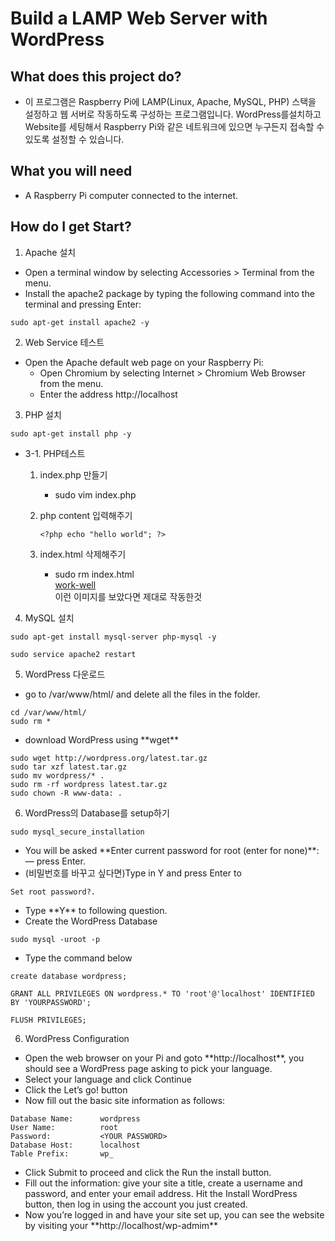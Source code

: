 # Build a LAMP Web Server with WordPress

## What does this project do?
* 이 프로그램은 Raspberry Pi에 LAMP(Linux, Apache, MySQL, PHP) 스택을 설정하고 웹 서버로 작동하도록 구성하는 프로그램입니다. WordPress를설치하고 Website를 세팅해서 Raspberry Pi와 같은 네트워크에 있으면 누구든지 접속할 수 있도록 설정할 수 있습니다. 

## What you will need
* A Raspberry Pi computer connected to the internet.

## How do I get Start?
1. Apache 설치  
* Open a terminal window by selecting Accessories > Terminal from the menu.  
* Install the apache2 package by typing the following command into the terminal and pressing Enter:  
```
sudo apt-get install apache2 -y
```

2. Web Service 테스트  
* Open the Apache default web page on your Raspberry Pi:  
	* Open Chromium by selecting Internet > Chromium Web Browser from the menu.  
	* Enter the address http://localhost

3. PHP 설치
```
sudo apt-get install php -y
```   

* 3-1. PHP테스트  
	1. index.php 만들기  
		* sudo vim index.php
	2. php content 입력해주기
 
		```
		<?php echo "hello world"; ?>
		```  

	3. index.html 삭제해주기  
		* sudo rm index.html  
		[work-well](https://projects-static.raspberrypi.org/projects/lamp-web-server-with-wordpress/40bbe4fdff0772fc22e960571225292240b37910/en/images/apache-hello-world.png)  
	 	이런 이미지를 보았다면 제대로 작동한것

4. MySQL 설치  
```
sudo apt-get install mysql-server php-mysql -y
```

```
sudo service apache2 restart
```

5. WordPress 다운로드
* go to /var/www/html/ and delete all the files in the folder.
```
cd /var/www/html/
sudo rm *
```

* download WordPress using \*\*wget\*\*
```
sudo wget http://wordpress.org/latest.tar.gz
sudo tar xzf latest.tar.gz
sudo mv wordpress/* .
sudo rm -rf wordpress latest.tar.gz
sudo chown -R www-data: .
```

6. WordPress의 Database를 setup하기
```
sudo mysql_secure_installation
```
* You will be asked \*\*Enter current password for root (enter for none)\*\*: — press Enter.
* (비밀번호를 바꾸고 싶다면)Type in Y and press Enter to
```
Set root password?.
```
* Type \*\*Y\*\* to following question.
* Create the WordPress Database
```
sudo mysql -uroot -p
```
* Type the command below
```
create database wordpress;
```
```
GRANT ALL PRIVILEGES ON wordpress.* TO 'root'@'localhost' IDENTIFIED BY 'YOURPASSWORD';
```
```
FLUSH PRIVILEGES;
```

6. WordPress Configuration
* Open the web browser on your Pi and goto \*\*http://localhost\*\*, you should see a WordPress page asking to pick your language.
* Select your language and click Continue
* Click the Let’s go! button
* Now fill out the basic site information as follows:
```
Database Name:      wordpress
User Name:          root
Password:           <YOUR PASSWORD>
Database Host:      localhost
Table Prefix:       wp_
```
* Click Submit to proceed and click the Run the install button.
* Fill out the information: give your site a title, create a username and password, and enter your email address. Hit the Install WordPress button, then log in using the account you just created.
* Now you’re logged in and have your site set up, you can see the website by visiting your \*\*http://localhost/wp-admim\*\*


